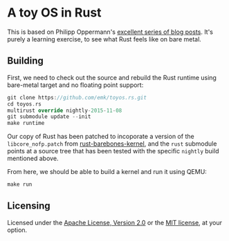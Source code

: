# A toy OS in Rust

This is based on Philipp Oppermann's
[excellent series of blog posts][blog].  It's purely a learning exercise,
to see what Rust feels like on bare metal.

[blog]: http://blog.phil-opp.com/
[rust-barebones-kernel]: https://github.com/thepowersgang/rust-barebones-kernel

## Building

First, we need to check out the source and rebuild the Rust runtime using
bare-metal target and no floating point support:

```rust
git clone https://github.com/emk/toyos.rs.git
cd toyos.rs
multirust override nightly-2015-11-08
git submodule update --init
make runtime
```

Our copy of Rust has been patched to incoporate a version of the
`libcore_nofp.patch` from [rust-barebones-kernel][], and the `rust`
submodule points at a source tree that has been tested with the specific
`nightly` build mentioned above.

From here, we should be able to build a kernel and run it using QEMU:

```rust
make run
```

## Licensing

Licensed under the [Apache License, Version 2.0][LICENSE-APACHE] or the
[MIT license][LICENSE-MIT], at your option.

[LICENSE-APACHE]: http://www.apache.org/licenses/LICENSE-2.0
[LICENSE-MIT]: http://opensource.org/licenses/MIT
